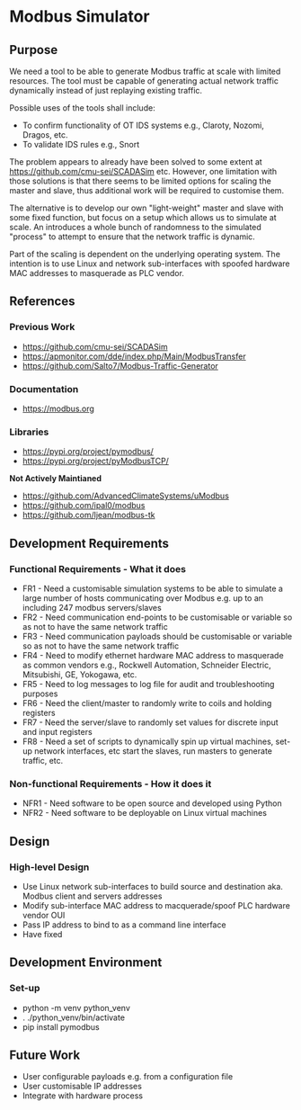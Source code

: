 # Modbus Simulator


## Purpose

We need a tool to be able to generate Modbus traffic at scale with limited resources. The tool must be capable of generating actual network traffic dynamically instead of just replaying existing traffic.

Possible uses of the tools shall include:

  * To confirm functionality of OT IDS systems e.g., Claroty, Nozomi, Dragos, etc.
  * To validate IDS rules e.g., Snort

The problem appears to already have been solved to some extent at https://github.com/cmu-sei/SCADASim etc. However, one limitation with those solutions is that there seems to be limited options for scaling the master and slave, thus additional work will be required to customise them.

The alternative is to develop our own "light-weight" master and slave with some fixed function, but focus on a setup which allows us to simulate at scale. An introduces a whole bunch of randomness to the simulated "process" to attempt to ensure that the network traffic is dynamic.

Part of the scaling is dependent on the underlying operating system. The intention is to use Linux and network sub-interfaces with spoofed hardware MAC addresses to masquerade as PLC vendor.


## References

### Previous Work

  * https://github.com/cmu-sei/SCADASim
  * https://apmonitor.com/dde/index.php/Main/ModbusTransfer
  * https://github.com/Salto7/Modbus-Traffic-Generator

### Documentation

  * https://modbus.org

### Libraries

  * https://pypi.org/project/pymodbus/
  * https://pypi.org/project/pyModbusTCP/

**Not Actively Maintianed**
  * https://github.com/AdvancedClimateSystems/uModbus 
  * https://github.com/ipal0/modbus
  * https://github.com/ljean/modbus-tk


## Development Requirements

### Functional Requirements - What it does

* FR1 - Need a customisable simulation systems to be able to simulate a large number of hosts communicating over Modbus e.g. up to an including 247 modbus servers/slaves
* FR2 - Need communication end-points to be customisable or variable so as not to have the same network traffic
* FR3 - Need communication payloads should be customisable or variable so as not to have the same network traffic
* FR4 - Need to modify ethernet hardware MAC address to masquerade as common vendors e.g., Rockwell Automation, Schneider Electric, Mitsubishi, GE, Yokogawa, etc.
* FR5 - Need to log messages to log file for audit and troubleshooting purposes
* FR6 - Need the client/master to randomly write to coils and holding registers
* FR7 - Need the server/slave to randomly set values for discrete input and input registers
* FR8 - Need a set of scripts to dynamically spin up virtual machines, set-up network interfaces, etc start the slaves, run masters to generate traffic, etc.

### Non-functional Requirements - How it does it

* NFR1 - Need software to be open source and developed using Python
* NFR2 - Need software to be deployable on Linux virtual machines


## Design

### High-level Design

* Use Linux network sub-interfaces to build source and destination aka. Modbus client and servers addresses
* Modify sub-interface MAC address to macquerade/spoof PLC hardware vendor OUI
* Pass IP address to bind to as a command line interface
* Have fixed 


## Development Environment

### Set-up

* python -m venv python_venv
* . ./python_venv/bin/activate
* pip install pymodbus


## Future Work

* User configurable payloads e.g. from a configuration file
* User customisable IP addresses
* Integrate with hardware process
